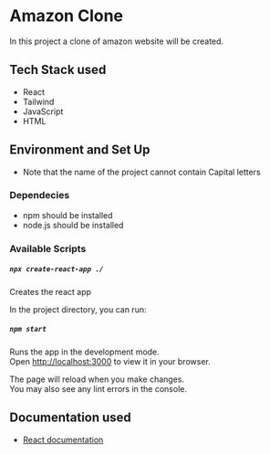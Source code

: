 # Amazon Clone

In this project a clone of amazon website will be created.

## Tech Stack used

- React
- Tailwind
- JavaScript
- HTML

## Environment and Set Up

- Note that the name of the project cannot contain Capital letters

### Dependecies

- npm should be installed
- node.js should be installed

### Available Scripts

##### `npx create-react-app ./`

Creates the react app

In the project directory, you can run:

##### `npm start`

Runs the app in the development mode.\
Open [http://localhost:3000](http://localhost:3000) to view it in your browser.

The page will reload when you make changes.\
You may also see any lint errors in the console.

## Documentation used

- [React documentation](https://reactjs.org/)
